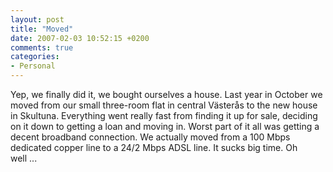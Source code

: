 ```yaml
---
layout: post
title: "Moved"
date: 2007-02-03 10:52:15 +0200
comments: true
categories: 
- Personal
---
```


Yep, we finally did it, we bought ourselves a house.  Last year in
October we moved from our small three-room flat in central Västerås to
the new house in Skultuna.  Everything went really fast from finding it
up for sale, deciding on it down to getting a loan and moving in.  Worst
part of it all was getting a decent broadband connection.  We actually
moved from a 100 Mbps dedicated copper line to a 24/2 Mbps ADSL line.
It sucks big time.  Oh well&nbsp;...
